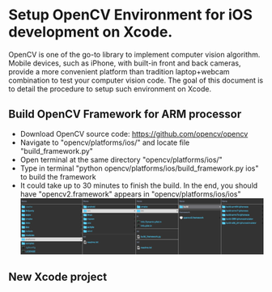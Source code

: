 # Setup OpenCV Environment for iOS development on Xcode.
OpenCV is one of the go-to library to implement computer vision algorithm. Mobile devices, such as iPhone, with built-in front and back cameras, provide a more convenient platform than tradition laptop+webcam combination to test your computer vision code. The goal of this document is to detail the procedure to setup such environment on Xcode.
## Build OpenCV Framework for ARM processor
- Download OpenCV source code: https://github.com/opencv/opencv
- Navigate to "opencv/platforms/ios/" and locate file "build_framework.py"
- Open terminal at the same directory "opencv/platforms/ios/"
- Type in terminal "python opencv/platforms/ios/build_framework.py ios" to build the framework
- It could take up to 30 minutes to finish the build. In the end, you should have "opencv2.framework" appears in "opencv/platforms/ios/ios"
![](documentation/opencv-framework-directory.png)
## New Xcode project